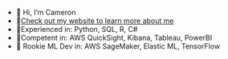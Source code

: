 - :man: Hi, I’m Cameron
- :page_with_curl:[Check out my website to learn more about me](https://cbjoyce.com)
- :chicken:Experienced in: Python, SQL, R, C#
- :hatched_chick:Competent in: AWS QuickSight, Kibana, Tableau, PowerBI
- :hatching_chick: Rookie ML Dev in: AWS SageMaker, Elastic ML, TensorFlow
